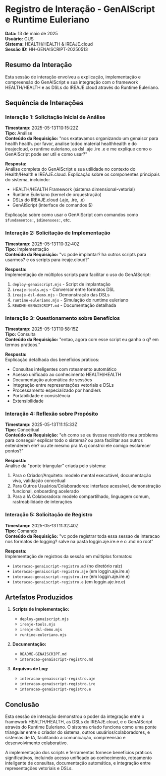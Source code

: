 # Registro de Interação - GenAIScript e Runtime Euleriano

**Data:** 13 de maio de 2025  
**Usuário:** GUS  
**Sistema:** HEALTH/HEALTH & IREAJE.cloud  
**Sessão ID:** HH-GENAISCRIPT-20250513  

## Resumo da Interação

Esta sessão de interação envolveu a explicação, implementação e compreensão do GenAIScript e sua integração com o framework HEALTH/HEALTH e as DSLs do IREAJE.cloud através do Runtime Euleriano.

## Sequência de Interações

### Interação 1: Solicitação Inicial de Análise

**Timestamp:** 2025-05-13T10:15:22Z  
**Tipo:** Análise  
**Conteúdo da Requisição:** "nos exatavamos organizando um genaiscr para health health. por favor, analise todoo material healthhealth e do ireajecloud, o runtime euleriano, as dsl .aje .ire .e e me explique como o GenAIScript pode ser util e como usar?"

**Resposta:**  
Análise completa do GenAIScript e sua utilidade no contexto do Health/Health e IREAJE.cloud. Explicação sobre os componentes principais do sistema, incluindo:
- HEALTH/HEALTH Framework (sistema dimensional-vetorial)
- Runtime Euleriano (kernel de orquestração)
- DSLs do IREAJE.cloud (.aje, .ire, .e)
- GenAIScript (interface de comandos $)

Explicação sobre como usar o GenAIScript com comandos como `$fundamentos:`, `$dimensoes:`, etc.

### Interação 2: Solicitação de Implementação

**Timestamp:** 2025-05-13T10:32:40Z  
**Tipo:** Implementação  
**Conteúdo da Requisição:** "vc pode implantar? ha outros scripts para usarmos? e os scripts para ireaje.cloud?"

**Resposta:**  
Implementação de múltiplos scripts para facilitar o uso do GenAIScript:
1. `deploy-genaiscript.mjs` - Script de implantação
2. `ireaje-tools.mjs` - Conversor entre formatos DSL
3. `ireaje-dsl-demo.mjs` - Demonstração das DSLs
4. `runtime-euleriano.mjs` - Simulação do runtime euleriano
5. `README-GENAISCRIPT.md` - Documentação detalhada

### Interação 3: Questionamento sobre Benefícios

**Timestamp:** 2025-05-13T10:58:15Z  
**Tipo:** Consulta  
**Conteúdo da Requisição:** "entao, agora com esse script eu ganho o q? em termos praticos."

**Resposta:**  
Explicação detalhada dos benefícios práticos:
- Consultas inteligentes com roteamento automático
- Acesso unificado ao conhecimento HEALTH/HEALTH
- Documentação automática de sessões
- Integração entre representações vetoriais e DSLs
- Processamento especializado por handlers
- Portabilidade e consistência
- Extensibilidade

### Interação 4: Reflexão sobre Propósito

**Timestamp:** 2025-05-13T11:15:33Z  
**Tipo:** Conceitual  
**Conteúdo da Requisição:** "eh como se eu tivesse resolvido meu problema para conseguir explicar todo o sistema? ou para facilitar aos outros entenderem ele? ou ate mesmo pra IA q constroi ele comigo esclarecer pontos?"

**Resposta:**  
Análise da "ponte triangular" criada pelo sistema:
1. Para o Criador/Arquiteto: modelo mental executável, documentação viva, validação conceitual
2. Para Outros Usuários/Colaboradores: interface acessível, demonstração funcional, onboarding acelerado
3. Para a IA Colaboradora: modelo compartilhado, linguagem comum, rastreabilidade de interações

### Interação 5: Solicitação de Registro

**Timestamp:** 2025-05-13T11:32:40Z  
**Tipo:** Comando  
**Conteúdo da Requisição:** "vc pode registrar toda essa sessao de interacao nos formatos de logging? salve na pasta loggin.aje.ire.e e o .md no root"

**Resposta:**  
Implementação de registros da sessão em múltiplos formatos:
- `interacao-genaiscript-registro.md` (no diretório raiz)
- `interacao-genaiscript-registro.aje` (em loggin.aje.ire.e)
- `interacao-genaiscript-registro.ire` (em loggin.aje.ire.e)
- `interacao-genaiscript-registro.e` (em loggin.aje.ire.e)

## Artefatos Produzidos

1. **Scripts de Implementação:**
   - `deploy-genaiscript.mjs`
   - `ireaje-tools.mjs`
   - `ireaje-dsl-demo.mjs`
   - `runtime-euleriano.mjs`

2. **Documentação:**
   - `README-GENAISCRIPT.md`
   - `interacao-genaiscript-registro.md`

3. **Arquivos de Log:**
   - `interacao-genaiscript-registro.aje`
   - `interacao-genaiscript-registro.ire`
   - `interacao-genaiscript-registro.e`

## Conclusão

Esta sessão de interação demonstrou o poder da integração entre o framework HEALTH/HEALTH, as DSLs do IREAJE.cloud, e o GenAIScript através do Runtime Euleriano. O sistema criado funciona como uma ponte triangular entre o criador do sistema, outros usuários/colaboradores, e sistemas de IA, facilitando a comunicação, compreensão e desenvolvimento colaborativo.

A implementação dos scripts e ferramentas fornece benefícios práticos significativos, incluindo acesso unificado ao conhecimento, roteamento inteligente de consultas, documentação automática, e integração entre representações vetoriais e DSLs.

